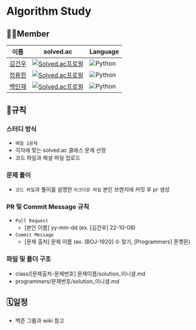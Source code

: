 # Algorithm Study

## 🤦‍♂️Member
|이름|solved.ac|Language|
|---|---|---|
|[김건우](https://github.com/dvpaa)|[![Solved.ac프로필](http://mazassumnida.wtf/api/mini/generate_badge?boj=kgo0926)](https://solved.ac/kgo0926)|<img alt="Python" src ="https://img.shields.io/badge/Python-3776AB.svg?&style=for-the-badge&logo=Python&logoColor=white"/>|
|[정용한](https://github.com/Jung-YongHan)|[![Solved.ac프로필](http://mazassumnida.wtf/api/mini/generate_badge?boj=dydgks789)](https://solved.ac/dydgks789)|<img alt="Python" src ="https://img.shields.io/badge/Python-3776AB.svg?&style=for-the-badge&logo=Python&logoColor=white"/>|
|[백민재](https://github.com/jayjayjayjayjayjayjayjayjay)|[![Solved.ac프로필](http://mazassumnida.wtf/api/mini/generate_badge?boj=qoralswo29)](https://solved.ac/qoralswo29)|<img alt="Python" src ="https://img.shields.io/badge/Python-3776AB.svg?&style=for-the-badge&logo=Python&logoColor=white"/>|


## 📜규칙
### 스터디 방식
- `매일 1문제`
- 각자에 맞는 solved.ac 클래스 문제 선정
- 코드 파일과 해설 파일 업로드

### 문제 풀이
- `코드 파일`과 풀이를 설명한 `마크다운 파일` 본인 브렌치에 커밋 후 pr 생성

### PR 및 Commit Message 규칙
- `Pull Request`
  - [본인 이름] yy-mm-dd (ex. [김건우] 22-10-08)
- `Commit Message`
  - [문제 출처] 문제 이름 (ex. [BOJ-1920] 수 찾기, [Programmers] 폰켓몬)

### 파일 및 폴더 구조
- class/[문제출처-문제번호] 문제이름/solution_이니셜.md
- programmers/문제번호/solution_이니셜.md

## 🗓일정
- 백준 그룹과 wiki 참고

